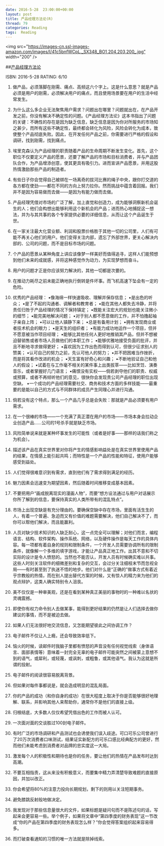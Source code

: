 ```yaml
---
date: 2016-5-28	 23:00:00+00:00
layout: post
title: 产品经理方法论(R)
thread: 79
categories: Reading
tags:  Reading
---
```


<img src="https://images-cn.ssl-images-amazon.com/images/I/41c5bnfWCpL._SX348_BO1,204,203,200_.jpg” width="200" />

##[产品经理方法论](https://www.amazon.cn/%E4%BA%A7%E5%93%81%E7%BB%8F%E7%90%86%E6%96%B9%E6%B3%95%E8%AE%BA-%E4%B9%94%E5%85%8B%E2%80%A2%E5%B8%83%E8%8B%8F%E8%92%82%E5%B0%94/dp/B01AUEVTDC/ref=sr_1_1?ie=UTF8&qid=1464420294&sr=8-1&keywords=%E4%BA%A7%E5%93%81%E7%BB%8F%E7%90%86%E6%96%B9%E6%B3%95%E8%AE%BA)

ISBN: 2016-5-28 RATING: 6/10

1. 做产品，必须落脚在刚需、痛点、高频这六个字上。这是什么意思？就是产品必须是用户的刚需，必须解决用户的痛点，而且使用场景要在用户的生活中经常发生。

2. 为什么这么多企业无法聚焦用户需求？问题出在哪里？问题就出在，在产品开发之前，你没有解决不确定性的问题。《产品经理方法论》这本书指出了问题的关键：不确性的存在是因为缺乏信息，缺乏信息是因为你对所服务的市场知之甚少，而所有这些不确定性，最终都会转化为风险，风险会转化为成本，致使整个产品彻底失败。因此，在开发任何产品之前，你需要进行严格的假设和调研，找到刚需，找到痛点。

3. 埃里克森认为产品经理的职责随着产品的生命周期不断发生变化。首先，这个职位不仅要定义产品的愿景，还要了解产品的市场和目标消费者，并与产品团队合作，为产品增添创意，使其更具有吸引力。进而宣讲产品愿景，并用这股热情激励那些产品的制造者。

4. 有些日子你会觉得自己被绑在一场离奇的拔河比赛的绳子中央，跟你打交道的各方都在使劲——都在不同的方向上努力拉你。然而挑战中蕴含着回报。我们并不是因为容易做而去做——是因为有能力做而去做。

5. 产品经理凭借对市场的广泛了解，加上直觉和创造力，成为能够洞察新机会诞生的人；他们会构想出能够利用这个新机会的产品；进而热心地捕捉这一想法，并为与其共事的各个专家提供必要的详细信息，从而让这个产品诞生于世。

6. 在一家关注最大化营业额、利润和股票价格胜于其他一切的公司里，人们有可能不再关心他们的用户。他们变得关注内部，遗忘了外部世界，更关心解决内部的、公司的问题，而不是目标市场的问题。

7. 个产品的愿景从某种角度上讲应该像梦一样美好而值得追寻，这样人们能预想到他们未来的成就感，并将这种感觉作为动力，为实现梦想而奋斗。

8. 用户的问题才正是你应该努力解决的，其他一切都是次要的。

9. 在推动力耗尽之前未能正确地执行倒转是件坏事。而飞机高速下坠会有一定的危险。

10. 优秀的产品经理：
▪像海绵一样快速吸收、理解并保存信息；
▪是出色的听众；
▪是了不起的沟通者、调解者和教育者；
▪能在其他人都失去冷静，并将责任归咎于产品经理的情况下保持镇定；
▪既能关注宏大的规划也能关注微小的细节；
▪能完美地解决问题；
▪对于别人都不愿意做的工作，并不怕撸起袖子亲自上阵；
▪可以让他人镇静下来；
▪总是有备用计划；
▪拥有发现商业或者技术机会的眼力；
▪是天生的组织者；
▪有能力成功地运作一个项目，但并不愿意被当作项目经理；
▪能够比其他任何人更好地推销其产品，但并不想被迫替销售或者市场人员做他们的本职工作；
▪能够优雅地接受负面的批评，并且不断地寻求做得更好；
▪喜欢因为工作出色而得到认可，但很少征求别人的赞美；
▪认可自己的努力之前，先认可他人的努力；
▪并不把困难当作挫折，而是将其看作改进的机会；
▪天生富有好奇心和兴趣；
▪不断地验证自己和他人的假设；
▪试着在与工作毫不相关的某件事上出类拔萃——比如烹饪、演奏音乐，或者掌握好几门语言；
▪痛恨没有实权——倘若剥夺他们的职责、权威或预算，或者不再倾听他们的意见，很快你会发现贵公司产品经理的职位出现空缺。
▪一个成功的产品经理需要社交、商务和技术方面的多样技能——最重要的是能以自己的方式与不同群体的成员产生同理心并进行沟通。

11. 倘若没有这个特点，那么一个产品几乎总是会失败：那就是产品必须要有用户需求。

12. 在一个很棒的市场——一个充满了真正潜在用户的市场——市场本身会拉动企业创造产品……公司的1号杀手就是缺乏市场。

13. 风险简单说来就是某种坏事发生的可能性（或者是好事——那样的话我们称之为机会）。

14. 描述该产品在真实世界里对你将产生的情感影响益处是在真实世界里使用产品的结果，在情感上能引起共鸣；而特性是一个产品的性能和特征，使用户能够感受到益处。

15. 人们觉得很难意识到有需求，直到他们有了需求得到满足的经历。

16. 魅力因素会迅速变为期望因素，然后随着时间推移变成基本因素。

17. 不要把用户“画成脱离现实的漫画人物”，而要“想方设法通过与用户对话展示你所了解到的信息，要保持真实的人类所带有的混乱特点”。

18. 市场上出现空缺是有充分理由的。要确保空缺中存在市场，里面有活生生的人，有着一个普遍、急迫而又有价值的难题需要解决，他们自己解决不了，而你可以帮他们解决，而且能赢利。

19. 人员对缺少技术知识的人缺乏耐心，这一点完全可以理解；对他们而言，编程语言、结构、软件架构、操作系统、网络，以及硬件操作是每天工作的具体内容。每一项都有着自身的规则和限制条件，一个开发人员需要协调所有的限制条件，就像解一个多维的填字游戏，才能让产品真正地工作。出其不意和不切实际的设计是令人愤怒的。当然也不能否认，开发人员有时候确实难以共事。这些人时刻关注软件的细微差别和复杂的交互，会过分关注细枝末节而忽视全局——有时甚至到了执迷不悟的地步。他们对什么是“正确的”做事方式有着近乎宗教般的热情，而在别人提出替代方案的时候，又有惊人的精力来为他们的观点辩护，这类人确实特别令人沮丧。

20. 美不仅仅是一种审美观，还是在看到某种真正美丽的事物时的一种难以名状的灵魂震撼。

21. 即使你有权力命令别人去做某事，能得到更好结果的仍然是让人们选择去做你建议的事情，而不是被迫去做。

22. 如果人们无法很好地交流信息，又怎能期望彼此之间协调工作？

23. 电子邮件不仅让人上瘾，还会导致效率低下。

24. 恼火的时候，读邮件时我脑子里都有愤怒的声音没有任何视觉线索（身体语言、面部表情等）意味着一封完全无辜的电子邮件可能突然之间被蒙上意想不到的语气，或犀利，或轻蔑，或讽刺，或粗鲁，或其他语气。我认为这就是所谓的投射。

25. 电子邮件的阅读很容易脱离背景。

26. 但如果对每件事都说是，就会造成明显的混乱局面。

27. 你的产品的成功（和你自身的成功）在很大程度上取决于你是否能够很好地理解、联系，并影响其他人来帮助你，通常你不是他们的直接上级。

28. 归根结底，大多数人仅仅希望凭借出色的工作而被人认可。

29. 一次面对面的交谈胜过100封电子邮件。

30. 有时广泛的市场调研和产品测试也会诱使我们误入歧途。可口可乐公司曾进行了20万次消费者口味测试，结果证实新配方的可乐口感比经典配方的更好，然而他们未能考虑到消费者对品牌的忠实度这一大局。

31. 激发每个人的积极性和期待也是你的任务，要让他们的热情在产品发布时达到高潮。

32. 不要互相指责，这从来没有积极意义，而要集中精力弄清楚导致难题的直接原因，并加以改正。

33. 你会希望将80%的注意力投向长期规划，剩下的则用以关注短期事务。

34. 避免膝跳反射般地做决定。

35. 我发现对于那些信息量很大的文件，如果标题是疑问句而不是陈述句的话，写起来会更容易一些。举个例子，如果将文章中“第四季度的财务表现”这一节改成“你的产品在第四季度的财务表现怎么样？”你会觉得答案组织起来容易得多。

36. 而打破查看通知的习惯的唯一方法就是除掉线索。
